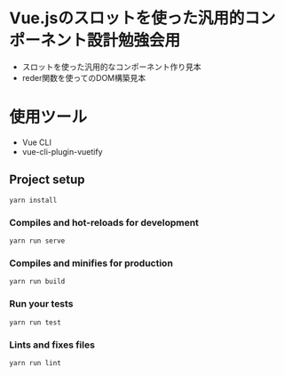 # Vue.jsのスロットを使った汎用的コンポーネント設計勉強会用

- スロットを使った汎用的なコンポーネント作り見本
- reder関数を使ってのDOM構築見本

# 使用ツール
- Vue CLI
- vue-cli-plugin-vuetify

## Project setup
```
yarn install
```

### Compiles and hot-reloads for development
```
yarn run serve
```

### Compiles and minifies for production
```
yarn run build
```

### Run your tests
```
yarn run test
```

### Lints and fixes files
```
yarn run lint
```
